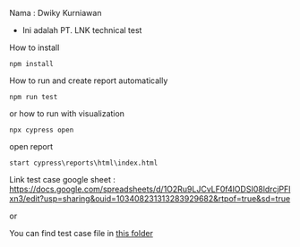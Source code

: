 Nama : Dwiky Kurniawan
- Ini adalah PT. LNK technical test

How to install
```
npm install
```

How to run and create report automatically
```
npm run test
```

or how to run with visualization
```
npx cypress open
```

open report
```
start cypress\reports\html\index.html
```

Link test case google sheet : https://docs.google.com/spreadsheets/d/1O2Ru9LJCvLF0f4lODSI08ldrcjPFlxn3/edit?usp=sharing&ouid=103408231313283929682&rtpof=true&sd=true

or

You can find test case file in [this folder](https://github.com/Dwiky24Kurniawan/lnk-technical-test/tree/main/test_case_excel)